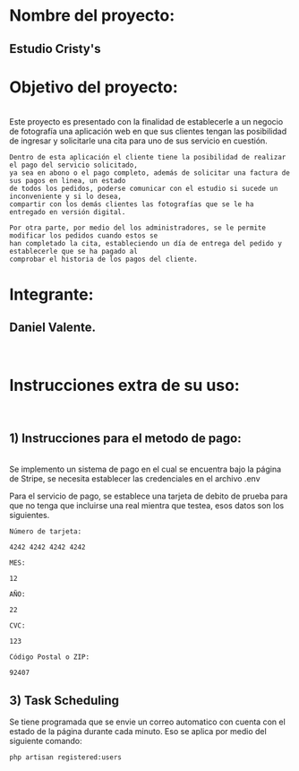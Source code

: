 <h1> Nombre del proyecto:</h1>
    <h2> Estudio Cristy's </h2> 

<h1> Objetivo del proyecto: </h1> <br>
    Este proyecto es presentado con la finalidad de establecerle a un negocio de fotografía una aplicación web en que sus clientes tengan las posibilidad de ingresar y solicitarle una cita para uno de sus servicio en cuestión.

    Dentro de esta aplicación el cliente tiene la posibilidad de realizar el pago del servicio solicitado, 
    ya sea en abono o el pago completo, además de solicitar una factura de sus pagos en linea, un estado 
    de todos los pedidos, poderse comunicar con el estudio si sucede un inconveniente y si lo desea, 
    compartir con los demás clientes las fotografías que se le ha entregado en versión digital.

    Por otra parte, por medio del los administradores, se le permite modificar los pedidos cuando estos se 
    han completado la cita, estableciendo un día de entrega del pedido y establecerle que se ha pagado al 
    comprobar el historia de los pagos del cliente.

<h1> Integrante: </h1>
    <h2> Daniel Valente. </h2> <br>

<h1> Instrucciones extra de su uso: </h1> <br>
<h2> 1) Instrucciones para el metodo de pago: </h2> <br>
    Se implemento un sistema de pago en el cual se encuentra bajo la página de Stripe, se necesita establecer las credenciales en el archivo .env

Para el servicio de pago, se establece una tarjeta de debito de prueba para que no tenga que incluirse una real mientra que testea, esos datos son los siguientes.
    
    Número de tarjeta:

    4242 4242 4242 4242

    MES:

    12

    AÑO:

    22

    CVC:

    123

    Código Postal o ZIP:

    92407

<h2> 3) Task Scheduling </h2>
    Se tiene programada que se envie un correo automatico con cuenta con el estado de la página durante cada minuto. Eso se aplica por medio del siguiente comando:

    php artisan registered:users
